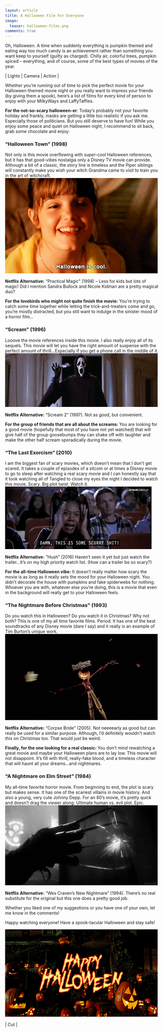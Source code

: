 ```yaml
---
layout: article
title: A Halloween Film For Everyone
image:
  teaser: halloween-films.png
comments: true
---
```

Oh, Halloween. A time when suddenly everything is pumpkin themed and eating way too much candy is an achievement rather than something you want keep to yourself (guilty
as charged). Chilly air, colorful trees, pumpkin spiced – everything, and of course, some of the best types of movies of the year.

<p class="tagline">
    &#124;   Lights   &#124;   Camera   &#124;   Action   &#124;
</p>

Whether you’re running out of time to pick the perfect movie for your Halloween-themed movie night or you really want to impress your friends (by giving them a spook),
here’s a list of films for every kind of person to enjoy with your MilkyWays and LaffyTaffies.

<span style="font-weight: bold;">For the not-so-scary halloween-er</span>: Today’s probably not your favorite holiday and frankly, masks are getting a little too realistic if you ask me. Especially those of
politicians. But you still deserve to have fun! While you enjoy some peace and quiet on Halloween night, I recommend to sit back, grab some chocolate and enjoy:

<h3>“Halloween Town” (1998)</h3>
Not only is this movie overflowing with super-cool Halloween references, but it has that good-vibes nostalgia only a Disney TV movie can provide. Although a bit of a
classic, the story line is timeless and the Piper siblings will constantly make you wish your witch Grandma came to visit to train you in the art of witchcraft.

<img class="img-center" src="/images/4-halloween-town.gif"/>

<span style="font-weight: bold;">Netflix Alternative:</span> “Practical Magic” (1998) – Less for kids but lots of magic! Did I mention Sandra Bullock and Nicole Kidman are a pretty magical duo?

<span style="font-weight: bold;">For the lovebirds who might not quite finish the movie:</span> You’re trying to catch some time together while letting the trick-and-treaters come and go, you’re mostly
distracted, but you still want to indulge in the sinister mood of a horror film…

<h3>“Scream” (1996)</h3>
Looove the movie references inside this movie. I also really enjoy all of its sequels. This movie will let you have the right amount of suspense with the perfect amount
of thrill…Especially if you get a phone call in the middle of it.

<img class="img-center" src="/images/4-scream.gif"/>

<span style="font-weight: bold;">Netflix Alternative:</span> “Scream 2” (1997). Not as good, but convenient.

<span style="font-weight: bold;">For the group of friends that are all about the screams:</span> You are looking for a good movie (hopefully that most of you have not yet watched) that will give half of the
group goosebumps they can shake off with laughter and make the other half scream sporadically during the movie.

<h3>“The Last Exorcism” (2010)</h3>
I am the biggest fan of scary movies, which doesn’t mean that I don’t get scared. It takes a couple of episodes of a sitcom or at times a Disney movie to go to sleep
after watching a real scary movie and I can honestly say that it took watching all of Tangled to close my eyes the night I decided to watch this movie. Scary. Big plot
twist. Watch it.

<img class="img-center" src="/images/4-scary-shit.gif"/>

<span style="font-weight: bold;">Netflix Alternative:</span> “Hush” (2016) Haven’t seen it yet but just watch the trailer…It’s on my high priority watch list. (How can a trailer be so scary?)

<span style="font-weight: bold;">For the all-time Halloween vibe:</span> It doesn’t really matter how scary the movie is as long as it really sets the mood for your Halloween night. You didn’t decorate the
house with pumpkins and fake spiderwebs for nothing. Whoever you are with, whatever else you’re doing, this is a movie that even in the background will really get to your
Halloween feels.

<h3>“The Nightmare Before Christmas” (1993)</h3>
Do you watch this in Halloween? Do you watch it in Christmas? Why not both? This is one of my all time favorite films. Period. It has one of the best soundtracks of any
Disney movie (dare I say) and it really is an example of Tim Burton’s unique work.

<img class="img-center" src="/images/4-corpse-bride.gif"/>

<span style="font-weight: bold;">Netflix Alternative:</span> “Corpse Bride” (2005). Not neeeearly as good but can really be used for a similar purpose. Although, I’d definitely wouldn’t watch this on Christmas
too. That would just be weird.

<span style="font-weight: bold;">Finally, for the one looking for a real classic:</span> You don’t mind rewatching a great movie and maybe your Halloween plans are to lay low. This movie will not disappoint.
It’s fill with thrill, really-fake blood, and a timeless character that will haunt all your dreams…and nightmares.

<h3>“A Nightmare on Elm Street” (1984)</h3>
My all-time favorite horror movie. From beginning to end, the plot is scary but makes sense. It has one of the scariest villains in movie history. And also a young, very
cute Johnny Depp. For an 80’s movie, it’s pretty quick and doesn’t drag the viewer along. Ultimate human vs. evil plot. Epic.

<img class="img-center" src="/images/4-nightmare-elm-street.gif"/>

<span style="font-weight: bold;">Netflix Alternative:</span> “Wes Craven’s New Nightmare” (1994). There’s no real substitute for the original but this one does a pretty good job.

Whether you liked one of my suggestions or you have one of your own, let me know in the comments!

Happy watching everyone! Have a spook-tacular Halloween and stay safe!

<img class="img-center" src="/images/4-happy-halloween.gif"/>

<p class="tagline">
    &#124;   Cut   &#124;
</p>
